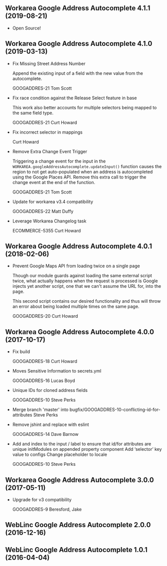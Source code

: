 Workarea Google Address Autocomplete 4.1.1 (2019-08-21)
--------------------------------------------------------------------------------

*   Open Source!



Workarea Google Address Autocomplete 4.1.0 (2019-03-13)
--------------------------------------------------------------------------------

*   Fix Missing Street Address Number

    Append the existing input of a field with the new value from the
    autocomplete.

    GOOGADDRES-21
    Tom Scott

*   Fix race condition against the Release Select feature in base

    This work also better accounts for multiple selectors being mapped to
    the same field type.

    GOOGADDRES-21
    Curt Howard

*   Fix incorrect selector in mappings

    Curt Howard

*   Remove Extra Change Event Trigger

    Triggering a change event for the input in
    the `WORKAREA.googleAddressAutocomplete.updateInput()` function causes
    the region to not get auto-populated when an address is autocompleted
    using the Google Places API. Remove this extra call to trigger the
    change event at the end of the function.

    GOOGADDRES-21
    Tom Scott

*   Update for workarea v3.4 compatibility

    GOOGADDRES-22
    Matt Duffy

*   Leverage Workarea Changelog task

    ECOMMERCE-5355
    Curt Howard



Workarea Google Address Autocomplete 4.0.1 (2018-02-06)
--------------------------------------------------------------------------------

*   Prevent Google Maps API from loading twice on a single page

    Though our module guards against loading the same external script twice,
    what actually happens when the request is processed is Google injects
    yet another script, one that we can't assume the URL for, into the page.

    This second script contains our desired functionality and thus will
    throw an error about being loaded multiple times on the same page.

    GOOGADDRES-20
    Curt Howard


Workarea Google Address Autocomplete 4.0.0 (2017-10-17)
--------------------------------------------------------------------------------

*   Fix build

    GOOGADDRES-18
    Curt Howard

*   Moves Sensitive Information to secrets.yml

    GOOGADDRES-16
    Lucas Boyd

*   Unique IDs for cloned address fields

    GOOGADDRES-10
    Steve Perks

*   Merge branch 'master' into bugfix/GOOGADDRES-10-conflicting-id-for-attributes
    Steve Perks

*   Remove jshint and replace with eslint

    GOOGADDRES-14
    Dave Barnow

*   Add and index to the input / label to ensure that id/for attributes are unique
    initModules on appended property component
    Add ‘selector’ key value to configs
    Change placeholder to locale

    GOOGADDRES-10
    Steve Perks


Workarea Google Address Autocomplete 3.0.0 (2017-05-11)
--------------------------------------------------------------------------------

*   Upgrade for v3 compatibility

    GOOGADDRES-9
    Beresford, Jake


WebLinc Google Address Autocomplete 2.0.0 (2016-12-16)
--------------------------------------------------------------------------------


WebLinc Google Address Autocomplete 1.0.1 (2016-04-04)
--------------------------------------------------------------------------------
